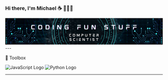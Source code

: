 ### Hi there, I'm Michael ☕️ 👨🏻‍💻
<img src="https://raw.githubusercontent.com/alvarezmike/alvarezmike/master/Coding Fun Stuff.png" alt="banner that says Coding Fun Stuff - Computer Scientist">
---

🧰 Toolbox

<img src="https://cdn.worldvectorlogo.com/logos/javascript.svg" alt="JavaScript Logo" width="50" height="50"/> <img src="https://worldvectorlogo.com/logo/python-5" alt="Python Logo" width="50" height="50"/>

---





